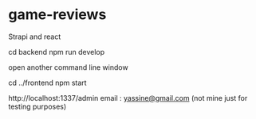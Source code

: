 # game-reviews
Strapi and react 


cd backend
npm run develop

open another command line window

cd ../frontend
npm start

http://localhost:1337/admin
email : yassine@gmail.com (not mine just for testing purposes)
